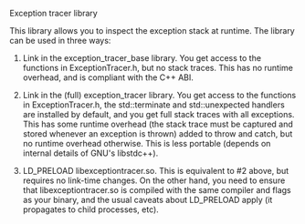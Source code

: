 Exception tracer library

This library allows you to inspect the exception stack at runtime.
The library can be used in three ways:

1. Link in the exception_tracer_base library.  You get access to the functions
in ExceptionTracer.h, but no stack traces.  This has no runtime overhead,
and is compliant with the C++ ABI.

2. Link in the (full) exception_tracer library.  You get access to the
functions in ExceptionTracer.h, the std::terminate and std::unexpected
handlers are installed by default, and you get full stack traces with
all exceptions.  This has some runtime overhead (the stack trace must be
captured and stored whenever an exception is thrown) added to throw
and catch, but no runtime overhead otherwise.  This is less portable
(depends on internal details of GNU's libstdc++).

3. LD_PRELOAD libexceptiontracer.so.  This is equivalent to #2 above, but
requires no link-time changes.  On the other hand, you need to ensure that
libexceptiontracer.so is compiled with the same compiler and flags as
your binary, and the usual caveats about LD_PRELOAD apply (it propagates
to child processes, etc).
